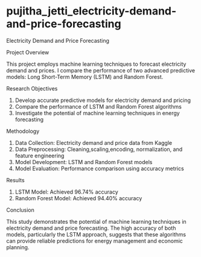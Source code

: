 # pujitha_jetti_electricity-demand-and-price-forecasting
Electricity Demand and Price Forecasting

Project Overview

This project employs machine learning techniques to forecast electricity demand and prices. I compare the performance of two advanced predictive models: Long Short-Term Memory (LSTM) and Random Forest.

Research Objectives

1. Develop accurate predictive models for electricity demand and pricing
2. Compare the performance of LSTM and Random Forest algorithms
3. Investigate the potential of machine learning techniques in energy forecasting

Methodology

1. Data Collection: Electricity demand and price data from Kaggle
2. Data Preprocessing: Cleaning,scaling,encoding, normalization, and feature engineering
3. Model Development: LSTM and Random Forest models
4. Model Evaluation: Performance comparison using accuracy metrics

Results

1. LSTM Model: Achieved 96.74% accuracy
2. Random Forest Model: Achieved 94.40% accuracy

Conclusion

This study demonstrates the potential of machine learning techniques in electricity demand and price forecasting. The high accuracy of both models, particularly the LSTM approach, suggests that these algorithms can provide reliable predictions for energy management and economic planning.
